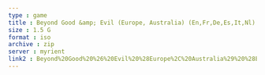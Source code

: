 ```yaml
---
type : game
title : Beyond Good &amp; Evil (Europe, Australia) (En,Fr,De,Es,It,Nl)
size : 1.5 G
format : iso
archive : zip
server : myrient
link2 : Beyond%20Good%20%26%20Evil%20%28Europe%2C%20Australia%29%20%28En%2CFr%2CDe%2CEs%2CIt%2CNl%29
---
```

